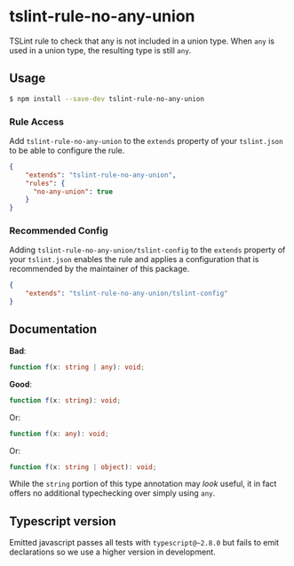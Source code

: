 # tslint-rule-no-any-union
TSLint rule to check that any is not included in a union type.
When `any` is used in a union type, the resulting type is still `any`.

## Usage
```bash
$ npm install --save-dev tslint-rule-no-any-union
```

### Rule Access
Add `tslint-rule-no-any-union` to the `extends` property of your `tslint.json` to be 
able to configure the rule.
```json
{
    "extends": "tslint-rule-no-any-union",
    "rules": {
      "no-any-union": true
    }
}
```

### Recommended Config
Adding `tslint-rule-no-any-union/tslint-config` to the `extends` property of your `tslint.json`
enables the rule and applies a configuration that is recommended by the maintainer of this package.
```json
{
    "extends": "tslint-rule-no-any-union/tslint-config"
}
```

## Documentation

**Bad**:

```ts
function f(x: string | any): void;
```

**Good**:

```ts
function f(x: string): void;
```

Or:
```ts
function f(x: any): void;
```

Or:
```ts
function f(x: string | object): void;
```

While the `string` portion of this type annotation may _look_ useful, it in fact offers no additional typechecking over simply using `any`.

## Typescript version
Emitted javascript passes all tests with `typescript@~2.8.0` but fails to emit
declarations so we use a higher version in development.